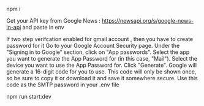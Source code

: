 <!-- To Run the project  -->


npm i

<!-- Create a .env -->
Get your API key from  Google News : https://newsapi.org/s/google-news-in-api
and paste in env

<!-- Required an email account for SMTP (for OTP) -->
If two step verifcation enabled for gmail account , then you have to create password for it
Go to your Google Account Security page.
Under the "Signing in to Google" section, click on "App passwords".
Select the app you want to generate the App Password for (in this case, "Mail").
Select the device you want to use the App Password for.
Click "Generate".
Google will generate a 16-digit code for you to use. This code will only be shown once, so be sure to copy it or download it and save it somewhere secure.
Use this code as the SMTP password in your .env file



npm run start:dev


